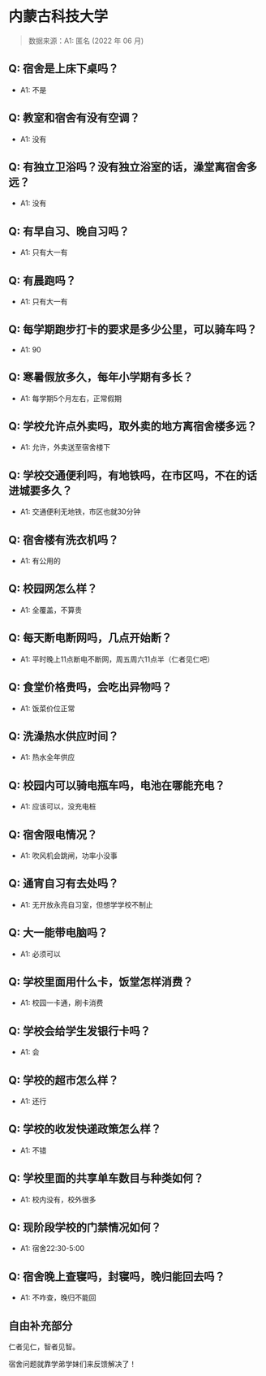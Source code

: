# 内蒙古科技大学

> 数据来源：A1: 匿名 (2022 年 06 月)

## Q: 宿舍是上床下桌吗？

- A1: 不是

## Q: 教室和宿舍有没有空调？

- A1: 没有

## Q: 有独立卫浴吗？没有独立浴室的话，澡堂离宿舍多远？

- A1: 没有

## Q: 有早自习、晚自习吗？

- A1: 只有大一有

## Q: 有晨跑吗？

- A1: 只有大一有

## Q: 每学期跑步打卡的要求是多少公里，可以骑车吗？

- A1: 90

## Q: 寒暑假放多久，每年小学期有多长？

- A1: 每学期5个月左右，正常假期

## Q: 学校允许点外卖吗，取外卖的地方离宿舍楼多远？

- A1: 允许，外卖送至宿舍楼下

## Q: 学校交通便利吗，有地铁吗，在市区吗，不在的话进城要多久？

- A1: 交通便利无地铁，市区也就30分钟

## Q: 宿舍楼有洗衣机吗？

- A1: 有公用的

## Q: 校园网怎么样？

- A1: 全覆盖，不算贵

## Q: 每天断电断网吗，几点开始断？

- A1: 平时晚上11点断电不断网，周五周六11点半（仁者见仁吧）

## Q: 食堂价格贵吗，会吃出异物吗？

- A1: 饭菜价位正常

## Q: 洗澡热水供应时间？

- A1: 热水全年供应

## Q: 校园内可以骑电瓶车吗，电池在哪能充电？

- A1: 应该可以，没充电桩

## Q: 宿舍限电情况？

- A1: 吹风机会跳闸，功率小没事

## Q: 通宵自习有去处吗？

- A1: 无开放永亮自习室，但想学学校不制止

## Q: 大一能带电脑吗？

- A1: 必须可以

## Q: 学校里面用什么卡，饭堂怎样消费？

- A1: 校园一卡通，刷卡消费

## Q: 学校会给学生发银行卡吗？

- A1: 会

## Q: 学校的超市怎么样？

- A1: 还行

## Q: 学校的收发快递政策怎么样？

- A1: 不错

## Q: 学校里面的共享单车数目与种类如何？

- A1: 校内没有，校外很多

## Q: 现阶段学校的门禁情况如何？

- A1: 宿舍22:30-5:00

## Q: 宿舍晚上查寝吗，封寝吗，晚归能回去吗？

- A1: 不咋查，晚归不能回

## 自由补充部分

仁者见仁，智者见智。

宿舍问题就靠学弟学妹们来反馈解决了！